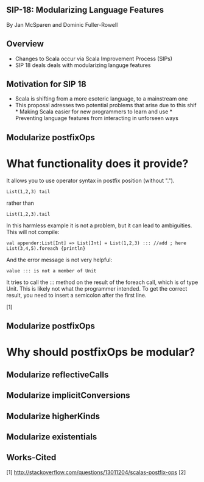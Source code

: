 ## SIP-18: Modularizing Language Features

By Jan McSparen and Dominic Fuller-Rowell

## Overview
  * Changes to Scala occur via Scala Improvement Process (SIPs)
  * SIP 18 deals deals with modularizing languge features

## Motivation for SIP 18
  * Scala is shifting from a more esoteric language, to a mainstream one
  * This proposal adresses two potential problems that arise due to this shif
        *  Making Scala easier for new programmers to learn and use
        *  Preventing language features from interacting in unforseen ways

## Modularize postfixOps

# What functionality does it provide?


It allows you to use operator syntax in postfix position (without ".").

    List(1,2,3) tail

rather than

    List(1,2,3).tail

In this harmless example it is not a problem, but it can lead to ambiguities. This will not compile:

    val appender:List[Int] => List[Int] = List(1,2,3) ::: //add ; here
    List(3,4,5).foreach {println}

And the error message is not very helpful:

    value ::: is not a member of Unit

It tries to call the ::: method on the result of the foreach call, which is of type Unit. This is likely not what the programmer intended. To get the correct result, you need to insert a semicolon after the first line.

[1]

## Modularize postfixOps

# Why should postfixOps be modular?



## Modularize reflectiveCalls


## Modularize implicitConversions


## Modularize higherKinds


## Modularize existentials

## Works-Cited

[1] http://stackoverflow.com/questions/13011204/scalas-postfix-ops
[2] 


